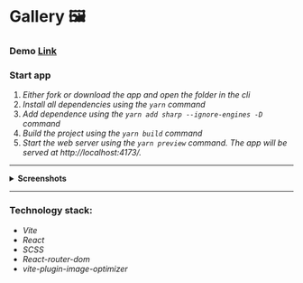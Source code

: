 # Gallery 🖼️

### Demo [Link](https://annrize.github.io/Gallery/)

### **Start app**

1. _Either fork or download the app and open the folder in the cli_
2. _Install all dependencies using the `yarn` command_
3. _Add dependence using the `yarn add sharp --ignore-engines -D` command_
4. _Build the project using the `yarn build` command_
5. _Start the web server using the `yarn preview` command. The app will be served at http://localhost:4173/._

---

 <details><summary><b>Screenshots</b></summary>    
  
<h3>Gallery</h3><img src="screenshots/gallery.png" ><hr>
<h3>Image</h3><img src="screenshots/image.png"/><hr>
<h3>Grid Gallery</h3><img src="screenshots/grid-gallery.png" />
</details>

---

### **Technology stack:**

- _Vite_
- _React_
- _SCSS_
- _React-router-dom_
- _vite-plugin-image-optimizer_
